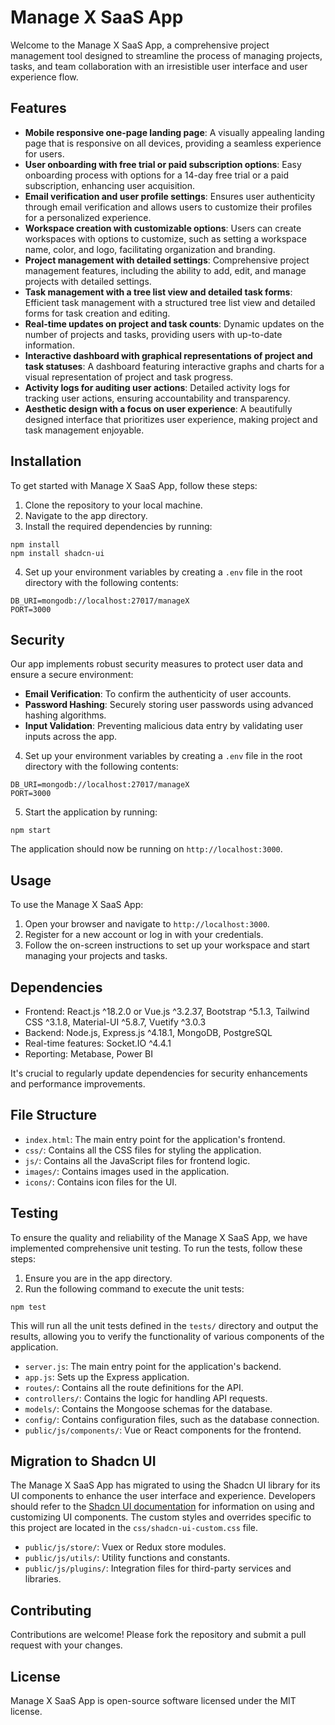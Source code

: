 # Manage X SaaS App

Welcome to the Manage X SaaS App, a comprehensive project management tool designed to streamline the process of managing projects, tasks, and team collaboration with an irresistible user interface and user experience flow.

## Features

- **Mobile responsive one-page landing page**: A visually appealing landing page that is responsive on all devices, providing a seamless experience for users.
- **User onboarding with free trial or paid subscription options**: Easy onboarding process with options for a 14-day free trial or a paid subscription, enhancing user acquisition.
- **Email verification and user profile settings**: Ensures user authenticity through email verification and allows users to customize their profiles for a personalized experience.
- **Workspace creation with customizable options**: Users can create workspaces with options to customize, such as setting a workspace name, color, and logo, facilitating organization and branding.
- **Project management with detailed settings**: Comprehensive project management features, including the ability to add, edit, and manage projects with detailed settings.
- **Task management with a tree list view and detailed task forms**: Efficient task management with a structured tree list view and detailed forms for task creation and editing.
- **Real-time updates on project and task counts**: Dynamic updates on the number of projects and tasks, providing users with up-to-date information.
- **Interactive dashboard with graphical representations of project and task statuses**: A dashboard featuring interactive graphs and charts for a visual representation of project and task progress.
- **Activity logs for auditing user actions**: Detailed activity logs for tracking user actions, ensuring accountability and transparency.
- **Aesthetic design with a focus on user experience**: A beautifully designed interface that prioritizes user experience, making project and task management enjoyable.

## Installation

To get started with Manage X SaaS App, follow these steps:

1. Clone the repository to your local machine.
2. Navigate to the app directory.
3. Install the required dependencies by running:

```
npm install
npm install shadcn-ui
```

4. Set up your environment variables by creating a `.env` file in the root directory with the following contents:

```
DB_URI=mongodb://localhost:27017/manageX
PORT=3000
```
## Security

Our app implements robust security measures to protect user data and ensure a secure environment:
- **Email Verification**: To confirm the authenticity of user accounts.
- **Password Hashing**: Securely storing user passwords using advanced hashing algorithms.
- **Input Validation**: Preventing malicious data entry by validating user inputs across the app.
4. Set up your environment variables by creating a `.env` file in the root directory with the following contents:
```
DB_URI=mongodb://localhost:27017/manageX
PORT=3000
```

5. Start the application by running:

```
npm start
```

The application should now be running on `http://localhost:3000`.

## Usage

To use the Manage X SaaS App:

1. Open your browser and navigate to `http://localhost:3000`.
2. Register for a new account or log in with your credentials.
3. Follow the on-screen instructions to set up your workspace and start managing your projects and tasks.

## Dependencies

- Frontend: React.js ^18.2.0 or Vue.js ^3.2.37, Bootstrap ^5.1.3, Tailwind CSS ^3.1.8, Material-UI ^5.8.7, Vuetify ^3.0.3
- Backend: Node.js, Express.js ^4.18.1, MongoDB, PostgreSQL
- Real-time features: Socket.IO ^4.4.1
- Reporting: Metabase, Power BI

It's crucial to regularly update dependencies for security enhancements and performance improvements.

## File Structure

- `index.html`: The main entry point for the application's frontend.
- `css/`: Contains all the CSS files for styling the application.
- `js/`: Contains all the JavaScript files for frontend logic.
- `images/`: Contains images used in the application.
- `icons/`: Contains icon files for the UI.
## Testing

To ensure the quality and reliability of the Manage X SaaS App, we have implemented comprehensive unit testing. To run the tests, follow these steps:

1. Ensure you are in the app directory.
2. Run the following command to execute the unit tests:

```
npm test
```

This will run all the unit tests defined in the `tests/` directory and output the results, allowing you to verify the functionality of various components of the application.
- `server.js`: The main entry point for the application's backend.
- `app.js`: Sets up the Express application.
- `routes/`: Contains all the route definitions for the API.
- `controllers/`: Contains the logic for handling API requests.
- `models/`: Contains the Mongoose schemas for the database.
- `config/`: Contains configuration files, such as the database connection.
- `public/js/components/`: Vue or React components for the frontend.
## Migration to Shadcn UI

The Manage X SaaS App has migrated to using the Shadcn UI library for its UI components to enhance the user interface and experience. Developers should refer to the [Shadcn UI documentation](https://github.com/shadcn-ui/ui) for information on using and customizing UI components. The custom styles and overrides specific to this project are located in the `css/shadcn-ui-custom.css` file.
- `public/js/store/`: Vuex or Redux store modules.
- `public/js/utils/`: Utility functions and constants.
- `public/js/plugins/`: Integration files for third-party services and libraries.

## Contributing

Contributions are welcome! Please fork the repository and submit a pull request with your changes.

## License

Manage X SaaS App is open-source software licensed under the MIT license.